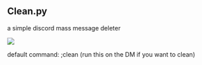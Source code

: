 ## Clean.py
a simple discord mass message deleter

![](https://i.imgur.com/4uqK2MC.png)

default command: ;clean (run this on the DM if you want to clean)
